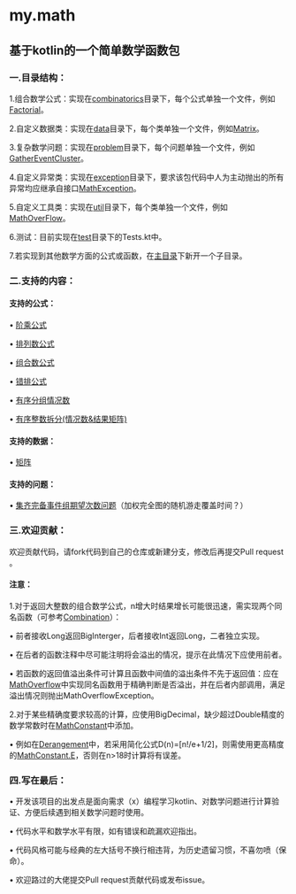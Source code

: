 # my.math
## 基于kotlin的一个简单数学函数包
### 一.目录结构：
1.组合数学公式：实现在[combinatorics](https://github.com/MrY-Cat/math/tree/main/src/main/kotlin/yyd/mrycat/math/combinatorics)目录下，每个公式单独一个文件，例如[Factorial](https://github.com/MrY-Cat/math/tree/main/src/main/kotlin/yyd/mrycat/math/combinatorics/Factorial.kt)。

2.自定义数据类：实现在[data](https://github.com/MrY-Cat/math/tree/main/src/main/kotlin/yyd/mrycat/math/data)目录下，每个类单独一个文件，例如[Matrix](https://github.com/MrY-Cat/math/tree/main/src/main/kotlin/yyd/mrycat/math/data/Matrix.kt)。

3.复杂数学问题：实现在[problem](https://github.com/MrY-Cat/math/tree/main/src/main/kotlin/yyd/mrycat/math/problem)目录下，每个问题单独一个文件，例如[GatherEventCluster](https://github.com/MrY-Cat/math/tree/main/src/main/kotlin/yyd/mrycat/math/problem/GatherEventCluster.kt)。

4.自定义异常类：实现在[exception](https://github.com/MrY-Cat/math/tree/main/src/main/kotlin/yyd/mrycat/math/exception)目录下，要求该包代码中人为主动抛出的所有异常均应继承自接口[MathException](https://github.com/MrY-Cat/math/tree/main/src/main/kotlin/yyd/mrycat/math/exception/MathException.kt)。

5.自定义工具类：实现在[util](https://github.com/MrY-Cat/math/tree/main/src/main/kotlin/yyd/mrycat/math/util)目录下，每个类单独一个文件，例如[MathOverFlow](https://github.com/MrY-Cat/math/tree/main/src/main/kotlin/yyd/mrycat/math/util/MathOverFlow.kt)。

6.测试：目前实现在[test](https://github.com/MrY-Cat/math/tree/main/src/main/kotlin/yyd/mrycat/math/test)目录下的Tests.kt中。

7.若实现到其他数学方面的公式或函数，在[主目录](https://github.com/MrY-Cat/math/tree/main/src/main/kotlin/yyd/mrycat/math)下新开一个子目录。

### 二.支持的内容：

#### 支持的公式：

• [阶乘公式](https://github.com/MrY-Cat/math/tree/main/src/main/kotlin/yyd/mrycat/math/combinatorics/Factorial.kt)

• [排列数公式](https://github.com/MrY-Cat/math/tree/main/src/main/kotlin/yyd/mrycat/math/combinatorics/Arrangement.kt)

• [组合数公式](https://github.com/MrY-Cat/math/tree/main/src/main/kotlin/yyd/mrycat/math/combinatorics/Combination.kt)

• [错排公式](https://github.com/MrY-Cat/math/tree/main/src/main/kotlin/yyd/mrycat/math/combinatorics/Derangement.kt)

• [有序分组情况数](https://github.com/MrY-Cat/math/tree/main/src/main/kotlin/yyd/mrycat/math/combinatorics/OrderedGrouping.kt)

• [有序整数拆分(情况数&结果矩阵)](https://github.com/MrY-Cat/math/tree/main/src/main/kotlin/yyd/mrycat/math/combinatorics/OrderedIntegerPartition.kt)

#### 支持的数据：

• [矩阵](https://github.com/MrY-Cat/math/tree/main/src/main/kotlin/yyd/mrycat/math/data/Matrix.kt)

#### 支持的问题：

• [集齐完备事件组期望次数问题](https://github.com/MrY-Cat/math/tree/main/src/main/kotlin/yyd/mrycat/math/data/Matrix.kt)（加权完全图的随机游走覆盖时间？）

### 三.欢迎贡献：

欢迎贡献代码，请fork代码到自己的仓库或新建分支，修改后再提交Pull request 。

#### 注意：

1.对于返回大整数的组合数学公式，n增大时结果增长可能很迅速，需实现两个同名函数（可参考[Combination](https://github.com/MrY-Cat/math/tree/main/src/main/kotlin/yyd/mrycat/math/combinatorics/Combination.kt)）：

• 前者接收Long返回BigInterger，后者接收Int返回Long，二者独立实现。

• 在后者的函数注释中尽可能注明将会溢出的情况，提示在此情况下应使用前者。

• 若函数的返回值溢出条件可计算且函数中间值的溢出条件不先于返回值：应在[MathOverflow](https://github.com/MrY-Cat/math/tree/main/src/main/kotlin/yyd/mrycat/math/util/MathOverflow.kt)中实现同名函数用于精确判断是否溢出，并在后者内部调用，满足溢出情况则抛出MathOverflowException。

2.对于某些精确度要求较高的计算，应使用BigDecimal，缺少超过Double精度的数学常数时在[MathConstant](https://github.com/MrY-Cat/math/tree/main/src/main/kotlin/yyd/mrycat/math/util/MathConstant.kt)中添加。

• 例如在[Derangement](https://github.com/MrY-Cat/math/tree/main/src/main/kotlin/yyd/mrycat/math/combinatorics/Derangement.kt)中，若采用简化公式D(n)=[n!/e+1/2]，则需使用更高精度的[MathConstant.E](https://github.com/MrY-Cat/math/tree/main/src/main/kotlin/yyd/mrycat/math/util/MathConstant.kt)，否则在n>18时计算将有误差。


### 四.写在最后：

• 开发该项目的出发点是面向需求（x）编程学习kotlin、对数学问题进行计算验证、方便后续遇到相关数学问题时使用。

• 代码水平和数学水平有限，如有错误和疏漏欢迎指出。

• 代码风格可能与经典的左大括号不换行相违背，为历史遗留习惯，不喜勿喷（保命）。

• 欢迎路过的大佬提交Pull request贡献代码或发布issue。

